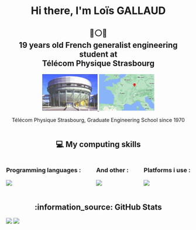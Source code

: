 <h1 align="center">Hi there, I'm Loïs GALLAUD</h1>

<h2 align="center">🔵⚪🔴 <br> 19 years old French generalist engineering student at <br> Télécom Physique Strasbourg</h2>

<div align="center" style="display: flex; justify-content: center; align-items: center; flex-direction:row">
  <div style="flex: 1;">
    <a href="https://www.telecom-physique.fr/" target="_blank" rel="noreferrer">
      <img src="./images/TPS.jfif" alt="Télécom Physique Strasbourg" style="width: 30%;">
    </a><a href="https://www.strasbourg.eu/" target="_blank" rel="noreferrer">
      <img src="./images/map-france2.png" alt="Strasbourg location" style="width: 30%;">
    </a>
    <p>Télécom Physique Strasbourg, Graduate Engineering School since 1970</p>
  </div>
</div>

<div>
  <h2 align="center">💻 My computing skills</h2>
  <div style="display:flex; justify-content:space-between; gap:10px;">
    <div>
      <h3>Programming languages :</h3>
      <p>
          <img src="https://skillicons.dev/icons?i=py,c,html,css,md,matlab,mysql,sqlite" />
      </p>
    </div>
    <div>
      <h3>And other :</h3>
      <p>
        <img src="https://skillicons.dev/icons?i=git,docker,arduino,selenium" />
      </p>
    </div>
    <div>
    <h3>Platforms i use :</h3>
      <p>
          <img src="https://skillicons.dev/icons?i=github,discord,bash,linux,raspberrypi,vscode" />
      </p>
    </div>
  </div>
</div>

<h2 align="center">:information_source: GitHub Stats</h2>
<div style="display: flex; justify-content: center; align-items: center;">
  <div style="flex: 1;">
    <img style="width: 45%;" src="https://github-readme-stats.vercel.app/api?username=LOISGALLAUD&show_icons=true&theme=github_dark&include_all_commits=true&count_private=true"/>
    <img style="width: 45%;" src="https://github-readme-stats.vercel.app/api/top-langs/?username=LOISGALLAUD&layout=compact&langs_count=16&theme=github_dark" />
  </div>
</div>
